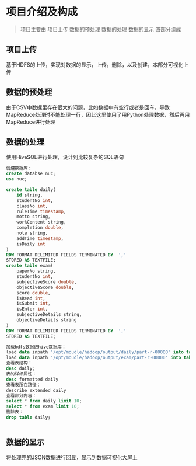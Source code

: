 # 项目介绍及构成
> 项目主要由 项目上传 数据的预处理 数据的处理 数据的显示 四部分组成
## 项目上传
基于HDFS的上传，实现对数据的显示，上传，删除，以及创建，本部分可视化上传

## 数据的预处理
由于CSV中数据里存在很大的问题，比如数据中有空行或者是回车，导致MapReduce处理时不能处理一行，因此这里使用了用Python处理数据，然后再用MapReduce进行处理

## 数据的处理
使用HiveSQL进行处理，设计到比较复杂的SQL语句
```sql
创建数据库:
create databse nuc;
use nuc;

create table daily(
    id string,
    studentNo int,
    classNo int,
    ruleTime timestamp,
    motto string,
    workContent string,
    completion double,
    note string,
    addTime timestamp,
    isDaily int                                                        
)
ROW FORMAT DELIMITED FIELDS TERMINATED BY  ','
STORED AS TEXTFILE;
create table exam(
    paperNo string,
    studentNo int,
    subjectiveScore double,
    objectiveScore double,
    score double,
    isRead int,
    isSubmit int,
    isEnter int,
    subjectiveDetails string,
    objectiveDetails string
)
ROW FORMAT DELIMITED FIELDS TERMINATED BY  ','
STORED AS TEXTFILE;

加载hdfs数据进hive数据库：
load data inpath '/opt/moudle/hadoop/output/daily/part-r-00000' into table daily;
load data inpath '/opt/moudle/hadoop/output/exam/part-r-00000' into table exam;
查看表结构：
desc daily;
表的详细属性：
desc formatted daily
查看表所在路径：
describe extended daily
查看部分内容：
select * from daily limit 10;
select * from exam limit 10;
删除表：
drop table daily;



```

## 数据的显示
将处理完的JSON数据进行回显，显示到数据可视化大屏上





